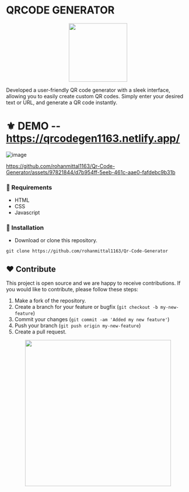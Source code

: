 # QRCODE GENERATOR
<p align="center">
  <img src="https://play-lh.googleusercontent.com/9HT3x5ccHcOdhBgLVsNEE6uV9tsCy4GJkoQ8SiJid6xxdhoZnXtyIVhyFEBzoRvAjc4" width="160" />
</p>
Developed a user-friendly QR code generator with a sleek interface, allowing you to easily create custom QR codes. Simply enter your desired text or URL, and generate a QR code instantly.

# ⚜ DEMO -- https://qrcodegen1163.netlify.app/

![image](https://github.com/rohanmittal1163/Qr-Code-Generator/assets/97821844/2297c7f5-3ebc-4bf7-acb7-4aebd82cf080)


https://github.com/rohanmittal1163/Qr-Code-Generator/assets/97821844/d7b954ff-5eeb-461c-aae0-fafdebc9b31b



### 📌 Requirements 

- HTML
- CSS
- Javascript

### 🔰 Installation 

- Download or clone this repository.
```
git clone https://github.com/rohanmittal1163/Qr-Code-Generator
```
## ❤ Contribute
This project is open source and we are happy to receive contributions. If you would like to contribute, please follow these steps:

1. Make a fork of the repository.
2. Create a branch for your feature or bugfix (`git checkout -b my-new-feature`)
3. Commit your changes (`git commit -am 'Added my new feature'`)
4. Push your branch (`git push origin my-new-feature`)
5. Create a pull request.

<p align="center">
  <img src="https://user-images.githubusercontent.com/104341274/210186277-0d434bb0-80c0-43a9-b6b0-2e42e18c31a9.png" width="400" />
</p>
